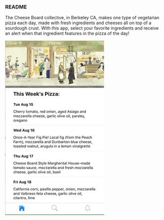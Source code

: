 ### README

The Cheese Board collective, in Berkeley CA, makes one type of vegetarian pizza each day, made with fresh ingredients and cheeses all on top of a sourdough crust. With this app, select your favorite ingredients and receive an alert when that ingredient features in the pizza of the day!

![Cheese Board Alerts](./gif.gif)
